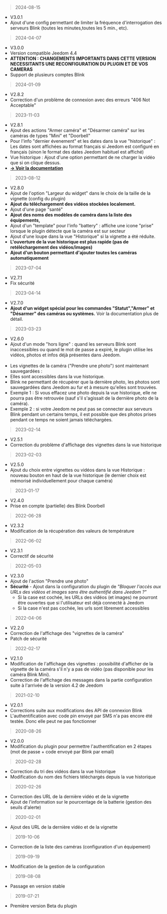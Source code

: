 > 2024-08-15
  + V3.0.1
  + Ajout d'une config permettant de limiter la fréquence d'interrogation des serveurs Blink (toutes les minutes,toutes les 5 min., etc).
  
> 2024-04-07
  + V3.0.0
  + Version compatible Jeedom 4.4
  + **ATTENTION : CHANGEMENTS IMPORTANTS DANS CETTE VERSION NECESSITANTS UNE RECONFIGURATION DU PLUGIN ET DE VOS CAMERAS**
  + Support de plusieurs comptes Blink

> 2024-01-09
  + V2.8.2
  + Correction d'un problème de connexion avec des erreurs "406 Not Acceptable"

> 2023-11-03
  + V2.8.1
  + Ajout des actions "Armer caméra" et "Désarmer caméra" sur les caméras de types "Mini" et "Doorbell"
  + Pour l'info "dernier évenement" et les dates dans la vue "historique" : Les dates sont affichées au format français si Jeedom est configuré en français (sinon le format des dates Jeedom habituel est affiché)
  + Vue historique : Ajout d'une option permettant de ne charger la vidéo que si on clique dessus.
  + [**&rarr; Voir la documentation**](https://d9-197.github.io/blink_camera/beta/fr_FR/?theme=dark)

> 2023-08-12
  + V2.8.0
  + Ajout de l'option "Largeur du widget" dans le choix de la taille de la vignette (config du plugin)
  + **Ajout du téléchargement des vidéos stockées localement.**
  + Ajout d'une page "santé"
  + **Ajout des noms des modèles de caméra dans la liste des équipements,**
  + Ajout d'un "template" pour l'info "battery" : affiche une icone "prise" lorsque le plugin détecte que la caméra est sur secteur
  + Ajout d'une loupe dans la vue "Historique" si la vignette a été réduite.
  + **L'ouverture de la vue historique est plus rapide (pas de retéléchargement des vidéos/images)**
  + **Ajout d'un bouton permettant d'ajouter toutes les caméras automatiquement**

> 2023-07-04
  + V2.7.1
  + Fix sécurité

> 2023-04-14
  + V2.7.0
  + **Ajout d'un widget spécial pour les commandes "Statut","Armer" et "Désarmer" des caméras ou systèmes.** Voir la documentation plus de détail.

> 2023-03-23
  + V2.6.0
  + Ajout d'un mode "hors ligne" : quand les serveurs Blink sont inaccessibles ou quand le mot de passe a expiré, le plugin utilise les vidéos, photos et infos déjà présentes dans Jeedom.
  <br><br>
  + Les vignettes de la caméra ("Prendre une photo") sont maintenant sauvegardées :
  + Elles sont accessibles dans la vue historique.
  + Blink ne permettant de récupérer que la dernière photo, les photos sont sauvegardées dans Jeedom au fur et à mesure qu'elles sont trouvées.
  + Exemple 1 : Si vous effacez une photo depuis la vue historique, elle ne pourra pas être retrouvée (sauf s'il s'agissait de la dernière photo de la caméra).
  + Exemple 2 : si votre Jeedom ne peut pas se connecter aux serveurs Blink pendant un certains temps, il est possible que des photos prises pendant ce temps ne soient jamais téléchargées.
  

> 2023-02-14
  + V2.5.1
  + Correction du problème d'affichage des vignettes dans la vue historique

> 2023-02-03
  + V2.5.0
  + Ajout du choix entre vignettes ou vidéos dans la vue Historique : nouveau bouton en haut de la vue historique (le dernier choix est mémorisé individuellement pour chaque caméra)

> 2023-01-17
  + V2.4.0
  + Prise en compte (partielle) des Blink Doorbell

> 2022-06-28
  + V2.3.2
  + Modification de la récupération des valeurs de température

> 2022-06-02
  + V2.3.1
  + Correctif de sécurité
  
> 2022-05-03
  + V2.3.0
  + Ajout de l'action "Prendre une photo"
  + **Sécurité** - Ajout dans la configuration du plugin de _"Bloquer l'accès aux URLs des vidéos et images sans être authentifié dans Jeedom ?"_
    - Si la case est cochée, les URLs des vidéos (et images) ne pourront être ouvertes que si l'utilisateur est déjà connecté à Jeedom
    - Si la case n'est pas cochée, les urls sont librement accessibles


> 2022-04-06
  + V2.2.0
  + Correction de l'affichage des "vignettes de la caméra"
  + Patch de sécurité

> 2022-02-17
  + V2.1.0
  + Modification de l'affichage des vignettes : possibilité d'afficher de la vignette de la caméra s'il n'y a pas de vidéo (pas disponible pour les caméra Blink Mini).
  + Correction de l'affichage des messages dans la partie configuration suite à l'arrivée de la version 4.2 de Jeedom

> 2021-02-10
  + V2.0.1
  + Corrections suite aux modifications des API de connexion Blink
  + L'authentification avec code pin envoyé par SMS n'a pas encore été testée. Donc elle peut ne pas fonctionner

> 2020-08-26
  + V2.0.0
  + Modification du plugin pour permettre l'authentification en 2 étapes (mot de passe + code envoyé par Blink par email)

> 2020-02-28
  + Correction du tri des vidéos dans la vue historique
  + Modification du nom des fichiers téléchargés depuis la vue historique

> 2020-02-26
  + Correction des URL de la dernière vidéo et de la vignette
  + Ajout de l'information sur le pourcentage de la batterie (gestion des seuils d'alerte)

> 2020-02-01 
  + Ajout des URL de la dernière vidéo et de la vignette

> 2019-10-06
  + Correction de la liste des caméras (configuration d'un équipement)

> 2019-09-19
  + Modification de la gestion de la configuration

> 2019-08-08
  + Passage en version stable

> 2019-07-21
  + Première version Beta du plugin

